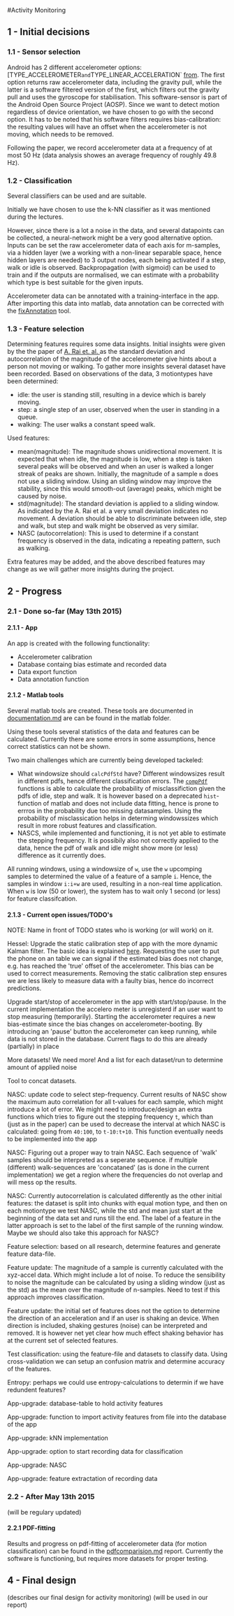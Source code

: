 
#Activity Monitoring 

## 1 - Initial decisions

### 1.1 - Sensor selection
Android has 2 different accelerometer options: [TYPE_ACCELEROMETER` and `TYPE_LINEAR_ACCELERATION` [from](http://developer.android.com/guide/topics/sensors/sensors_motion.html ). The first option returns raw accelerometer data, including the gravity pull, while the latter is a software filtered version of the first, which filters out the gravity pull and uses the gyroscope for stabilisation. This software-sensor is part of the Android Open Source Project (AOSP). Since we want to detect motion regardless of device orientation, we have chosen to go with the second option. It has to be noted that his software filters requires bias-calibration: the resulting values will have an offset when the accelerometer is not moving, which needs to be removed.

Following the paper, we record accelerometer data at a frequency of at most 50 Hz (data analysis showes an average frequency of roughly 49.8 Hz). 


### 1.2 - Classification
Several classifiers can be used and are suitable. 

Initially we have chosen to use the k-NN classifier as it was mentioned during the lectures. 

However, since there is a lot a noise in the data, and several datapoints can be collected, a neural-network might be a very good alternative option. Inputs can be set the raw accelerometer data of each axis for m-samples, via a hidden layer (we a working with a non-linear separable space, hence hidden layers are needed) to 3 output nodes, each being activated if a step, walk or idle is observed. Backpropagation (with sigmoid) can be used to train and if the outputs are normalised, we can estimate with a probability which type is best suitable for the given inputs. 

Accelerometer data can be annotated with a training-interface in the app. After importing this data into matlab, data annotation can be corrected with the [fixAnnotation](link-to-fixAnnotation-tool) tool.

### 1.3 - Feature selection
Determining features requires some data insights. Initial insights were given by the the paper of [A. Rai et. al. ](http://research.microsoft.com/pubs/166309/com273-chintalapudi.pdf) as the standard deviation and autocorrelation of the magnitude of the accelerometer give hints about a person not moving or walking. To gather more insights several dataset have been recorded. Based on observations of the data, 3 motiontypes have been determined:
                                                                                                                    
- idle: the user is standing still, resulting in a device which is barely moving.
- step: a single step of an user, observed when the user in standing in a queue.
- walking: The user walks a constant speed walk.

Used features:
- mean(magnitude): The magnitude shows unidirectional movement. It is expected that when idle, the magnitude is low, when a step is taken several peaks will be observed and when an user is walked a longer streak of peaks are shown. Initially, the magnitude of a sample `m` does not use a sliding window. Using an sliding window may improve the stability, since this would smooth-out (average) peaks, which might be caused by noise.
- std(magnitude): The standard deviation is applied to a sliding window. As indicated by the A. Rai et al. a very small deviation indicates no movement. A deviation should be able to discriminate between idle, step and walk, but step and walk might be observed as very similar.
- NASC (autocorrelation): This is used to determine if a constant frequency is observed in the data, indicating a repeating pattern, such as walking. 

Extra features may be added, and the above described features may change as we will gather more insights during the project.

## 2 - Progress

### 2.1 - Done so-far (May 13th 2015)

#### 2.1.1 - App
An app is created with the following functionality:
- Accelerometer calibration
- Database containg bias estimate and recorded data
- Data export function
- Data annotation function

#### 2.1.2 - Matlab tools
Several matlab tools are created. These tools are documented in [documentation.md](../matlab/documentation.md) are can be found in the matlab folder. 

Using these tools several statistics of the data and features can be calculated.  Currently there are some errors in some assumptions, hence correct statistics can not be shown. 

Two main challenges which are currently being developed tackeled:

- What windowsize should `calcPdfStd` have? Different windowsizes result in different pdfs, hence different classification errors. The [`compPdf`](compPdf) functions is able to calculate the probability of misclassifiction given the pdfs of idle, step and walk. It is however based on a deprecated `hist`-function of matlab and does not include data fitting, hence is prone to errros in the probability due too missing datasamples. Using the probability of misclassication helps in determing windowssizes which result in more robust features and classification.
- NASCS, while implemented and functioning, it is not yet able to estimate the stepping frequency. It is possibily also not correctly applied to the data, hence the pdf of walk and idle might show more (or less) difference as it currently does.

All running windows, using a windowsize of `w`, use the `w` upcomping samples to determined the value of a feature of a sample `i`. Hence, the samples in window `i:i+w` are used, resulting in a non-real time application. When `w` is low (50 or lower), the system has to wait only 1 second (or less) for feature classifcation. 


#### 2.1.3 - Current open issues/TODO's
NOTE: Name in front of TODO states who is working (or will work) on it.


Hessel: Upgrade the static calibration step of app with the more dynamic Kalman filter. The basic idea is explained [here](http://www.gamasutra.com/view/feature/129919/wheres_the_wiimote_using_kalman_.php?page=4). Requesting the user to put the phone on an table we can signal if the estimated bias does not change, e.g. has reached the 'true' offset of the accelerometer. This bias can be used to correct measurements. Removing the static calibration step ensures we are less likely to measure data with a faulty bias, hence do incorrect predictions.

Upgrade start/stop of accelerometer in the app with start/stop/pause. In the current implementation the accelero meter is unregisterd if an user want to stop measuring (temporarily). Starting the accelerometer requires a new bias-estimate since the bias changes on accelerometer-booting. By introducing an 'pause' button the accelerometer can keep running, while data is not stored in the database. Current flags to do this are already (partially) in place

More datasets! We need more! And a list for each dataset/run to determine amount of applied noise

Tool to concat datasets. 

NASC: update code to select step-frequency. Current results of NASC show the maximum auto correlation for all t-values for each sample, which might introduce a lot of error. We might need to introduce/design an extra functions which tries to figure out the stepping frequency `t`, which than (just as in the paper) can be used to decrease the interval at which NASC is calculated: going from `40:100`, to `t-10:t+10`. This function eventually needs to be implemented into the app

NASC: Figuring out a proper way to train NASC. Each sequence of 'walk' samples should be interpreted as a seperate sequence. if multiple (different) walk-sequences are 'concataned' (as is done in the current implementation) we get a region where the frequencies do not overlap and will mess op the results.

NASC: Currently autocorrelation is calculated differently as the other initial features: the dataset is split into chunks with equal motion type, and then on each motiontype we test NASC, while the std and mean just start at the beginning of the data set and runs till the end. The label of a feature in the latter approach is set to the label of the first sample of the running window. Maybe we should also take this approach for NASC? 

Feature selection: based on all research, determine features and generate feature data-file.

Feature update: The magnitude of a sample is currently calculated with the xyz-accel data. Which might include a lot of noise. To reduce the sensibility to noise the magnitude can be calculated by using a sliding window (just as the std) as the mean over the magnitude of n-samples. Need to test if this approach improves classification.

Feature update: the initial set of features does not the option to determine the direction of an acceleration and if an user is shaking an device. When direction is included, shaking gestures (noise) can be interpreted and removed. It is however net yet clear how much effect shaking behavior has at the current set of selected features.

Test classification: using the feature-file and datasets to classify data. Using cross-validation we can setup an confusion matrix and determine accuracy of the features. 

Entropy: perhaps we could use entropy-calculations to determin if we have redundent features?

App-upgrade: database-table to hold activity features

App-upgrade: function to import activity features from file into the database of the app

App-upgrade: kNN implementation

App-upgrade: option to start recording data for classification 

App-upgrade: NASC

App-upgrade: feature extractation of recording data


### 2.2 - After May 13th 2015
(will be regulary updated)

#### 2.2.1 PDF-fitting
Results and progress on pdf-fitting of accelerometer data (for motion classification) can be found in the [pdfcomparision.md](pdfcomparision.md) report. Currently the software is functioning, but requires more datasets for proper testing.


## 4 - Final design
(describes our final design for activity monitoring)
(will be used in our report)



